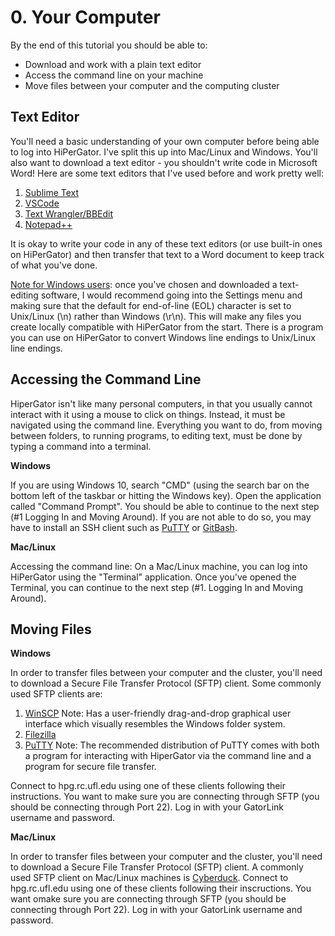 # 0. Your Computer  

By the end of this tutorial you should be able to: 

   * Download and work with a plain text editor
   * Access the command line on your machine
   * Move files between your computer and the computing cluster

## Text Editor
You'll need a basic understanding of your own computer before being able to log into HiPerGator. I've split this up into Mac/Linux and Windows. You'll also want to download a text editor - you shouldn't write code in Microsoft Word! Here are some text editors that I've used before and work pretty well: 
1. [Sublime Text](https://www.sublimetext.com/) 
2. [VSCode](https://code.visualstudio.com/)
3. [Text Wrangler/BBEdit](https://www.barebones.com/products/bbedit/) 
4. [Notepad++](https://notepad-plus-plus.org/downloads/) 

It is okay to write your code in any of these text editors (or use built-in ones on HiPerGator) and then transfer that text to a Word document to keep track of what you've done.

<u>Note for Windows users</u>: once you've chosen and downloaded a text-editing software, I would recommend going into the Settings menu and making sure that the default for end-of-line (EOL) character is set to Unix/Linux (\n) rather than Windows (\r\n). This will make any files you create locally compatible with HiPerGator from the start. There is a program you can use on HiPerGator to convert Windows line endings to Unix/Linux line endings.  

## Accessing the Command Line
HiperGator isn't like many personal computers, in that you usually cannot interact with it using a mouse to click on things. Instead, it must be navigated using the command line. Everything you want to do, from moving between folders, to running programs, to editing text, must be done by typing a command into a terminal.

<b> Windows </b>

If you are using Windows 10, search "CMD" (using the search bar on the bottom left of the taskbar or hitting the Windows key). Open the application called "Command Prompt". You should be able to continue to the next step (#1 Logging In and Moving Around). If you are not able to do so, you may have to install an SSH client such as [PuTTY](https://www.putty.org/) or [GitBash](https://gitforwindows.org/).

<b> Mac/Linux </b>

Accessing the command line: On a Mac/Linux machine, you can log into HiPerGator using the "Terminal" application. Once you've opened the Terminal, you can continue to the next step (#1. Logging In and Moving Around). 

## Moving Files

<b> Windows </b> 

In order to transfer files between your computer and the cluster, you'll need to download a Secure File Transfer Protocol (SFTP) client. Some commonly used SFTP clients are: 
1. [WinSCP](https://winscp.net/eng/docs/free_sftp_client_for_windows)
    Note: Has a user-friendly drag-and-drop graphical user interface which visually resembles the Windows folder system. 
2. [Filezilla](https://filezilla-project.org/) 
3. [PuTTY](https://www.putty.org/)
    Note: The recommended distribution of PuTTY comes with both a program for interacting with HiperGator via the command line and a program for secure file transfer.

Connect to hpg.rc.ufl.edu using one of these clients following their instructions. You want to make sure you are connecting through SFTP (you should be connecting through Port 22). Log in with your GatorLink username and password. 

<b> Mac/Linux </b> 

In order to transfer files between your computer and the cluster, you'll need to download a Secure File Transfer Protocol (SFTP) client. A commonly used SFTP client on Mac/Linux machines is [Cyberduck](https://cyberduck.io/). Connect to hpg.rc.ufl.edu using one of these clients following their inscructions. You want omake sure you are connecting through SFTP (you should be connecting through Port 22). Log in with your GatorLink username and password. 
